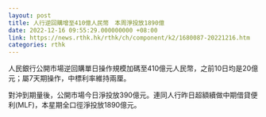 ```yaml
---
layout: post
title: 人行逆回購增至410億人民幣　本周淨投放1890億
date: 2022-12-16 09:55:29.000000000 +08:00
link: https://news.rthk.hk/rthk/ch/component/k2/1680087-20221216.htm
categories: rthk
---
```


人民銀行公開市場逆回購單日操作規模加碼至410億元人民幣，之前10日均是20億元；屬7天期操作，中標利率維持兩厘。

對沖到期量後，公開市場今日淨投放390億元。連同人行昨日超額續做中期借貸便利(MLF)，本星期全口徑淨投放1890億元。
